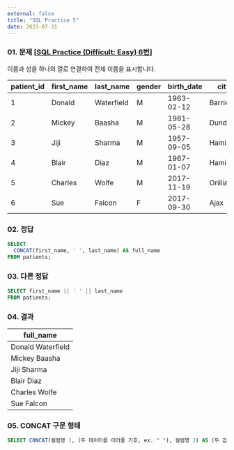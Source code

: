 ```yaml
---
external: false
title: "SQL Practice 5"
date: 2023-07-31
---
```


### 01. 문제 [[SQL Practice (Difficult: Easy) 6번](https://www.sql-practice.com/)]

이름과 성을 하나의 열로 연결하여 전체 이름을 표시합니다.

| patient_id | first_name | last_name  | gender | birth_date | city     | province_id | allergies  | height | weight |
|------------|------------|------------|--------|------------|----------|-------------|------------|--------|--------|
| 1          | Donald     | Waterfield | M      | 1963-02-12 | Barrie   | ON          | NULL       | 156    | 65     |
| 2          | Mickey     | Baasha     | M      | 1981-05-28 | Dundas   | ON          | Sulfa      | 185    | 76     |
| 3          | Jiji       | Sharma     | M      | 1957-09-05 | Hamilton | ON          | Penicillin | 194    | 106    |
| 4          | Blair      | Diaz       | M      | 1967-01-07 | Hamilton | ON          | NULL       | 191    | 104    |
| 5          | Charles    | Wolfe      | M      | 2017-11-19 | Orillia  | ON          | Penicillin | 47     | 10     |
| 6          | Sue        | Falcon     | F      | 2017-09-30 | Ajax     | ON          | Penicillin | 43     | 5      |

### 02. 정답

```sql
SELECT
  CONCAT(first_name, ' ', last_name) AS full_name
FROM patients;
```

### 03. 다른 정답

```sql
SELECT first_name || ' ' || last_name
FROM patients;
```

### 04. 결과

| full_name         |
|-------------------|
| Donald Waterfield |
| Mickey Baasha     |
| Jiji Sharma       |
| Blair Diaz        |
| Charles Wolfe     |
| Sue Falcon        |

### 05. CONCAT 구문 형태

```sql
SELECT CONCAT(컬럼명 1, (두 데이터를 이어줄 기호, ex. " "), 컬럼명 2) AS (두 값을 합한 데이터의 컬럼명) FROM 테이블 명
```
